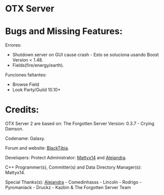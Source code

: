 OTX Server
=========

Bugs and Missing Features:
=========
Errores:
* Shutdown server on GUI cause crash - Esto se soluciona usando Boost Version < 1.48.
* Fields(fire/energy/earth).

Funciones faltantes:
* Browse Field
* Look Party/Guild 10.10+

Credits:
=========
OTX Server 2 are based on: The Forgotten Server Version: 0.3.7 - Crying Damson.

Codename: Galaxy.

Forum and website: [BlackTibia](http://www.blacktibia.org/).

Developers: Protect Administrator: [Mattyx14](http://www.blacktibia.org/u3472) and [Alejandra](http://www.blacktibia.org/u37886).

C++ Programmer(s), Committer(s) and Data Directory Manager(s): Mattyx14.

Special Thanks(s): [Alejandra](http://www.blacktibia.org/u37886) - Comedinhasss - Lincoln - Rodrigo - Pyromaniack - Druckz - Kazbin & The Forgotten Server Team